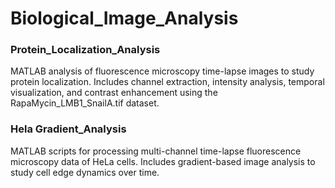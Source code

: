 # Biological_Image_Analysis



### Protein_Localization_Analysis

MATLAB analysis of fluorescence microscopy time-lapse images to study protein localization. Includes channel extraction, 
intensity analysis, temporal visualization, and contrast enhancement using the RapaMycin_LMB1_SnailA.tif dataset.


### Hela Gradient_Analysis
MATLAB scripts for processing multi-channel time-lapse fluorescence microscopy data of HeLa cells. 
Includes gradient-based image analysis to study cell edge dynamics over time.
